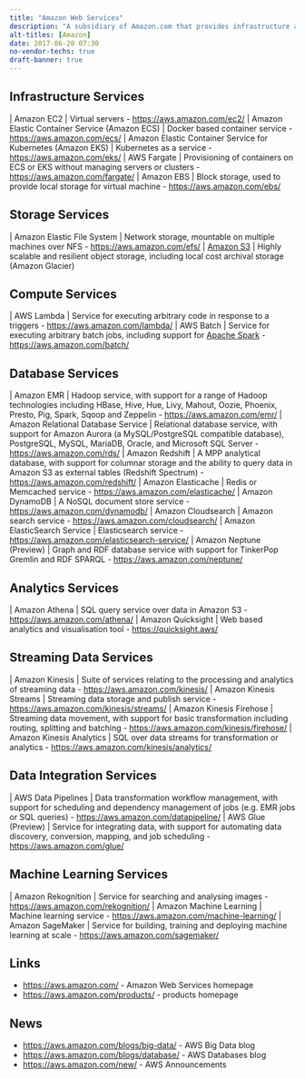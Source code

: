 ```yaml
---
title: "Amazon Web Services"
description: "A subsidiary of Amazon.com that provides infrastructure and platform cloud services, including virtual machines and storage infrastructure services and plus database, analytics, real time data processing and data pipeline platform services, with services available in 16 geographical regions.  Launched to support internal Amazon.com services in July 2002, with the first launch of a public service in November 2004, and now comfortably the largest cloud services provider."
alt-titles: [Amazon]
date: 2017-06-20 07:30
no-vendor-techs: true
draft-banner: true
---
```

## Infrastructure Services

| Amazon EC2 | Virtual servers - <https://aws.amazon.com/ec2/>
| Amazon Elastic Container Service (Amazon ECS)  | Docker based container service - <https://aws.amazon.com/ecs/>
| Amazon Elastic Container Service for Kubernetes (Amazon EKS) | Kubernetes as a service - <https://aws.amazon.com/eks/>
| AWS Fargate | Provisioning of containers on ECS or EKS without managing servers or clusters - <https://aws.amazon.com/fargate/>
| Amazon EBS | Block storage, used to provide local storage for virtual machine - <https://aws.amazon.com/ebs/>

## Storage Services

| Amazon Elastic File System | Network storage, mountable on multiple machines over NFS - <https://aws.amazon.com/efs/>
| [Amazon S3](/technologies/amazon-s3) | Highly scalable and resilient object storage, including local cost archival storage (Amazon Glacier)

## Compute Services

| AWS Lambda | Service for executing arbitrary code in response to a triggers - <https://aws.amazon.com/lambda/>
| AWS Batch | Service for executing arbitrary batch jobs, including support for [Apache Spark](/technologies/apache-spark/) - <https://aws.amazon.com/batch/>

## Database Services

| Amazon EMR | Hadoop service, with support for a range of Hadoop technologies including HBase, Hive, Hue, Livy, Mahout, Oozie, Phoenix, Presto, Pig, Spark, Sqoop and Zeppelin - <https://aws.amazon.com/emr/>
| Amazon Relational Database Service | Relational database service, with support for Amazon Aurora (a MySQL/PostgreSQL compatible database), PostgreSQL, MySQL, MariaDB, Oracle, and Microsoft SQL Server - <https://aws.amazon.com/rds/>
| Amazon Redshift | A MPP analytical database, with support for columnar storage and the ability to query data in Amazon S3 as external tables (Redshift Spectrum) - <https://aws.amazon.com/redshift/>
| Amazon Elasticache | Redis or Memcached service - <https://aws.amazon.com/elasticache/>
| Amazon DynamoDB | A NoSQL document store service - <https://aws.amazon.com/dynamodb/>
| Amazon Cloudsearch | Amazon search service - <https://aws.amazon.com/cloudsearch/>
| Amazon ElasticSearch Service | Elasticsearch service - <https://aws.amazon.com/elasticsearch-service/>
| Amazon Neptune (Preview) | Graph and RDF database service with support for TinkerPop Gremlin and RDF SPARQL - <https://aws.amazon.com/neptune/>

## Analytics Services

| Amazon Athena | SQL query service over data in Amazon S3 - <https://aws.amazon.com/athena/>
| Amazon Quicksight | Web based analytics and visualisation tool - <https://quicksight.aws/>

## Streaming Data Services

| Amazon Kinesis | Suite of services relating to the processing and analytics of streaming data - <https://aws.amazon.com/kinesis/>
| Amazon Kinesis Streams | Streaming data storage and publish service - <https://aws.amazon.com/kinesis/streams/>
| Amazon Kinesis Firehose | Streaming data movement, with support for basic transformation including routing, splitting and batching - <https://aws.amazon.com/kinesis/firehose/>
| Amazon Kinesis Analytics | SQL over data streams for transformation or analytics - <https://aws.amazon.com/kinesis/analytics/>

## Data Integration Services

| AWS Data Pipelines | Data transformation workflow management, with support for scheduling and dependency management of jobs (e.g. EMR jobs or SQL queries) - <https://aws.amazon.com/datapipeline/>
| AWS Glue (Preview) | Service for integrating data, with support for automating data discovery, conversion, mapping, and job scheduling - <https://aws.amazon.com/glue/>

## Machine Learning Services

| Amazon Rekognition | Service for searching and analysing images - <https://aws.amazon.com/rekognition/>
| Amazon Machine Learning | Machine learning service - <https://aws.amazon.com/machine-learning/>
| Amazon SageMaker | Service for building, training and deploying machine learning at scale - <https://aws.amazon.com/sagemaker/>

## Links

* <https://aws.amazon.com/> - Amazon Web Services homepage
* <https://aws.amazon.com/products/> - products homepage

## News

* <https://aws.amazon.com/blogs/big-data/> - AWS Big Data blog
* <https://aws.amazon.com/blogs/database/> - AWS Databases blog
* <https://aws.amazon.com/new/> - AWS Announcements